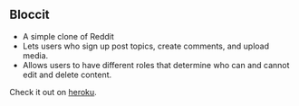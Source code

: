 ## Bloccit
- A simple clone of Reddit
- Lets users who sign up post topics, create comments, and upload media.
- Allows users to  have different roles that determine who can and cannot edit and delete content.


Check it out on [heroku](https://bloccit-sisson.herokuapp.com/).
